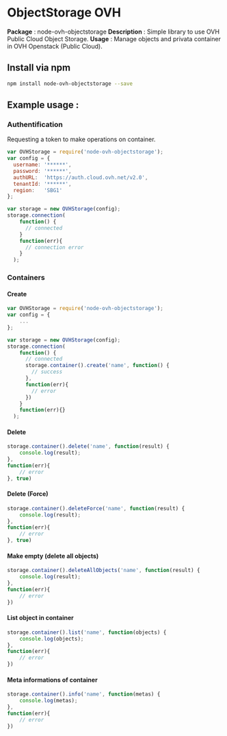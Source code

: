# ObjectStorage OVH
__Package__ : node-ovh-objectstorage
__Description__ : Simple library to use OVH Public Cloud Object Storage.
__Usage__ : Manage objects and privata container in OVH Openstack (Public Cloud).

## Install via npm
```sh
npm install node-ovh-objectstorage --save
```

## Example usage :
### Authentification
Requesting a token to make operations on container.
```javascript
var OVHStorage = require('node-ovh-objectstorage');
var config = {
  username: '******',
  password: '******',
  authURL:  'https://auth.cloud.ovh.net/v2.0',
  tenantId: '******',
  region:   'SBG1'
};

var storage = new OVHStorage(config);
storage.connection(
    function() {
      // connected
    }
    function(err){
      // connection error
    }
  );
```

### Containers
#### Create
```javascript
var OVHStorage = require('node-ovh-objectstorage');
var config = {
    ...
};

var storage = new OVHStorage(config);
storage.connection(
    function() {
      // connected
      storage.container().create('name', function() {
        // success
      },
      function(err){
        // error
      })
    }
    function(err){}
  );
```
#### Delete 
```javascript
storage.container().delete('name', function(result) {
    console.log(result);
},
function(err){
    // error
}, true)
```
#### Delete (Force)
```javascript
storage.container().deleteForce('name', function(result) {
    console.log(result);
},
function(err){
    // error
}, true)
```
#### Make empty (delete all objects)
```javascript
storage.container().deleteAllObjects('name', function(result) {
    console.log(result);
},
function(err){
    // error
})
```
#### List object in container
```javascript
storage.container().list('name', function(objects) {
    console.log(objects);
},
function(err){
    // error
})
```
#### Meta informations of container
```javascript
storage.container().info('name', function(metas) {
    console.log(metas);
},
function(err){
    // error
})
```
